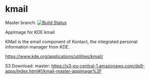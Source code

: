 # kmail
Master branch:
[![Build Status](http://aci.pangea.pub/job/kmail-master-appimage/badge/icon)](http://aci.pangea.pub/job/kmail-master-appimage/)

AppImage for KDE kmail

KMail is the email component of Kontact, the integrated personal information manager from KDE.

https://www.kde.org/applications/utilities/kmail/

S3 Download:
master:
https://s3-eu-central-1.amazonaws.com/ds9-apps/index.html#!/kmail-master-appimage%2F
